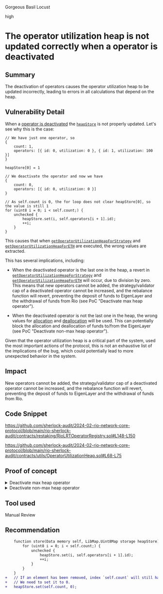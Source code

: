 Gorgeous Basil Locust

high

# The operator utilization heap is not updated correctly when a operator is deactivated

## Summary

The deactivation of operators causes the operator utilization heap to be updated incorrectly, leading to errors in all calculations that depend on the heap.

## Vulnerability Detail

When a [operator is deactivated](https://github.com/sherlock-audit/2024-02-rio-network-core-protocol/blob/main/rio-sherlock-audit/contracts/restaking/RioLRTOperatorRegistry.sol#L148-L150) the [`heapStore`](https://github.com/sherlock-audit/2024-02-rio-network-core-protocol/blob/main/rio-sherlock-audit/contracts/utils/OperatorUtilizationHeap.sol#L68-L75) is not properly updated. Let's see why this is the case:

```solidity
// We have just one operator, so
{
    count: 1,
    operators: [{ id: 0, utilization: 0 }, { id: 1, utilization: 100 }]
}

heapStore[0] = 1

// We deactivate the operator and now we have
{
    count: 0,
    operators: [{ id: 0, utilization: 0 }]
}

// As self.count is 0, the for loop does not clear heapStore[0], so the value is still 1
for (uint8 i = 0; i < self.count;) {
    unchecked {
        heapStore.set(i, self.operators[i + 1].id);
        ++i;
    }
}
```

This causes that when [`getOperatorUtilizationHeapForStrategy`](https://github.com/sherlock-audit/2024-02-rio-network-core-protocol/blob/main/rio-sherlock-audit/contracts/utils/OperatorRegistryV1Admin.sol#L327) and [`getOperatorUtilizationHeapForETH`](https://github.com/sherlock-audit/2024-02-rio-network-core-protocol/blob/main/rio-sherlock-audit/contracts/utils/OperatorRegistryV1Admin.sol#L357) are executed, the wrong values are extracted.

This has several implications, including:

- When the deactivated operator is the last one in the heap, a revert in [`getOperatorUtilizationHeapForStrategy`](https://github.com/sherlock-audit/2024-02-rio-network-core-protocol/blob/main/rio-sherlock-audit/contracts/utils/OperatorRegistryV1Admin.sol#L346) and [`getOperatorUtilizationHeapForETH`](https://github.com/sherlock-audit/2024-02-rio-network-core-protocol/blob/main/rio-sherlock-audit/contracts/utils/OperatorRegistryV1Admin.sol#L381) will occur, due to division by zero. This means that new operators cannot be added, the strategy/validator cap of a deactivated operator cannot be increased, and the rebalance function will revert, preventing the deposit of funds to EigenLayer and the withdrawal of funds from Rio (see PoC "Deactivate max heap operator").

- When the deactivated operator is not the last one in the heap, the wrong values for [allocation](https://github.com/sherlock-audit/2024-02-rio-network-core-protocol/blob/main/rio-sherlock-audit/contracts/restaking/RioLRTOperatorRegistry.sol#L343) and [deallocation](https://github.com/sherlock-audit/2024-02-rio-network-core-protocol/blob/main/rio-sherlock-audit/contracts/restaking/RioLRTOperatorRegistry.sol#L490) will be used. This can potentially block the allocation and deallocation of funds to/from the EigenLayer (see PoC "Deactivate non-max heap operator").

Given that the operator utilization heap is a critical part of the system, used the most important actions of the protocol, this is not an exhaustive list of the implications of the bug, which could potentially lead to more unexpected behavior in the system.

## Impact

New operators cannot be added, the strategy/validator cap of a deactivated operator cannot be increased, and the rebalance function will revert, preventing the deposit of funds to EigenLayer and the withdrawal of funds from Rio.

## Code Snippet

https://github.com/sherlock-audit/2024-02-rio-network-core-protocol/blob/main/rio-sherlock-audit/contracts/restaking/RioLRTOperatorRegistry.sol#L148-L150

https://github.com/sherlock-audit/2024-02-rio-network-core-protocol/blob/main/rio-sherlock-audit/contracts/utils/OperatorUtilizationHeap.sol#L68-L75

## Proof of concept

<details>

<summary>Deactivate max heap operator</summary>

Add the following test to `RioLRTOperatorRegistry.t.sol` and run `forge test --mt test_deactivateMaxHeapOperator`.

```solidity
function test_deactivateMaxHeapOperator() public {
    uint40 validatorCap = 100;
    address operator1 = address(1);
    address operator2 = address(2);

    vm.prank(operator1);
    delegationManager.registerAsOperator(
        IDelegationManager.OperatorDetails({
            earningsReceiver: address(reLST.rewardDistributor),
            delegationApprover: address(0),
            stakerOptOutWindowBlocks: 0
        }),
        metadataURI
    );

    vm.prank(operator2);
    delegationManager.registerAsOperator(
        IDelegationManager.OperatorDetails({
            earningsReceiver: address(reLST.rewardDistributor),
            delegationApprover: address(0),
            stakerOptOutWindowBlocks: 0
        }),
        metadataURI
    );

    // Add operator
    (uint8 operator1Id, ) = reLST.operatorRegistry.addOperator(
        IRioLRTOperatorRegistry.OperatorConfig({
            operator: operator1,
            initialManager: address(this),
            initialEarningsReceiver: address(this),
            initialMetadataURI: metadataURI,
            strategyShareCaps: defaultStrategyShareCaps,
            validatorCap: validatorCap
        })
    );

    // Deactivate the operator (as is the only one is max in heap)
    reLST.operatorRegistry.deactivateOperator(operator1Id);

    // Adding a new operator reverts
    vm.expectRevert(abi.encodeWithSignature("DivWadFailed()"));
    reLST.operatorRegistry.addOperator(
        IRioLRTOperatorRegistry.OperatorConfig({
            operator: operator2,
            initialManager: address(this),
            initialEarningsReceiver: address(this),
            initialMetadataURI: metadataURI,
            strategyShareCaps: defaultStrategyShareCaps,
            validatorCap: validatorCap
        })
    );

    // Reactivate the first operator
    reLST.operatorRegistry.activateOperator(operator1Id);
    // Setting the strategy share caps reverts
    vm.expectRevert(abi.encodeWithSignature("DivWadFailed()"));
    reLST.operatorRegistry.setOperatorStrategyShareCaps(operator1Id, defaultStrategyShareCaps);

    // Deposit cbETH
    cbETH.approve(address(reLST.coordinator), type(uint256).max);
    reLST.coordinator.deposit(CBETH_ADDRESS, 1000e18);
    // Rebalance reverts
    vm.prank(EOA, EOA);
    vm.expectRevert(abi.encodeWithSignature("DivWadFailed()"));
    reLST.coordinator.rebalance(CBETH_ADDRESS);
}
```

</details>

<details>

<summary>Deactivate non-max heap operator</summary>

Add the following test to `RioLRTOperatorRegistry.t.sol` and run `forge test --mt test_deactivateNonMaxHeapOperator`.

```solidity
function test_deactivateNonMaxHeapOperator() public {
    uint40 validatorCap = 100;
    address operator1 = address(1);
    address operator2 = address(2);
    address operator3 = address(3);

    vm.prank(operator1);
    delegationManager.registerAsOperator(
        IDelegationManager.OperatorDetails({
            earningsReceiver: address(reLST.rewardDistributor),
            delegationApprover: address(0),
            stakerOptOutWindowBlocks: 0
        }),
        metadataURI
    );

    vm.prank(operator2);
    delegationManager.registerAsOperator(
        IDelegationManager.OperatorDetails({
            earningsReceiver: address(reLST.rewardDistributor),
            delegationApprover: address(0),
            stakerOptOutWindowBlocks: 0
        }),
        metadataURI
    );

    vm.prank(operator3);
    delegationManager.registerAsOperator(
        IDelegationManager.OperatorDetails({
            earningsReceiver: address(reLST.rewardDistributor),
            delegationApprover: address(0),
            stakerOptOutWindowBlocks: 0
        }),
        metadataURI
    );

    // Add the first operator
    (uint8 operator1Id, ) = reLST.operatorRegistry.addOperator(
        IRioLRTOperatorRegistry.OperatorConfig({
            operator: operator1,
            initialManager: address(this),
            initialEarningsReceiver: address(this),
            initialMetadataURI: metadataURI,
            strategyShareCaps: defaultStrategyShareCaps,
            validatorCap: validatorCap
        })
    );

    // Add the second operator
    reLST.operatorRegistry.addOperator(
        IRioLRTOperatorRegistry.OperatorConfig({
            operator: operator2,
            initialManager: address(this),
            initialEarningsReceiver: address(this),
            initialMetadataURI: metadataURI,
            strategyShareCaps: defaultStrategyShareCaps,
            validatorCap: validatorCap
        })
    );

    // Deactivate the first operator
    reLST.operatorRegistry.deactivateOperator(operator1Id);

    // Add the third operator
    (uint8 operator3Id, ) = reLST.operatorRegistry.addOperator(
        IRioLRTOperatorRegistry.OperatorConfig({
            operator: operator3,
            initialManager: address(this),
            initialEarningsReceiver: address(this),
            initialMetadataURI: metadataURI,
            strategyShareCaps: defaultStrategyShareCaps,
            validatorCap: validatorCap
        })
    );

    // Deposit cbETH and rebalance
    cbETH.approve(address(reLST.coordinator), type(uint256).max);
    reLST.coordinator.deposit(CBETH_ADDRESS, 2000e18);
    vm.prank(EOA, EOA);
    reLST.coordinator.rebalance(CBETH_ADDRESS);

    // Funds cannot be deposited into operator 3, as the heap contains operator 2 twice
    uint256 balanceInDepositPool = cbETH.balanceOf(address(reLST.depositPool));
    uint256 capOpertor3 = reLST.operatorRegistry.getOperatorShareDetails(operator3Id, CBETH_STRATEGY).cap;
    uint256 allocationOperator3 = reLST.operatorRegistry.getOperatorShareDetails(operator3Id, CBETH_STRATEGY).allocation;
    assertEq(balanceInDepositPool, 1000e18);
    assertEq(capOpertor3, 1000e18);
    assertEq(allocationOperator3, 0);
}
```

</details>


## Tool used

Manual Review

## Recommendation

```diff
    function store(Data memory self, LibMap.Uint8Map storage heapStore) internal {
        for (uint8 i = 0; i < self.count;) {
            unchecked {
                heapStore.set(i, self.operators[i + 1].id);
                ++i;
            }
        }
    }
+   // If an element has been removed, index `self.count` will still have the old value. 
+   // We need to set it to 0.
+   heapStore.set(self.count, 0);
```